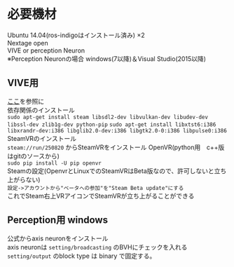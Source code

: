 # 必要機材
Ubuntu 14.04(ros-indigoはインストール済み) ×2  
Nextage open  
VIVE or perception Neuron  
※Perception Neuronの場合
windows(7以降)＆Visual Studio(2015以降)

##  VIVE用  
[ここ](http://bluelet.sakura.ne.jp/db/2017/12/11/post-57/)を参照に  
依存関係のインストール  
`sudo apt-get install steam libsdl2-dev libvulkan-dev libudev-dev libssl-dev zlib1g-dev python-pip`
`sudo apt-get install libxtst6:i386 libxrandr-dev:i386 libglib2.0-dev:i386 libgtk2.0-0:i386 libpulse0:i386`  
SteamVRのインストール  
`steam://run/250820` からSteamVRをインストール
OpenVR(python用　c++版はgitのソースから)  
`sudo pip install -U pip openvr`  
Steamの設定(OpenvrとLinuxでのSteamVRはBeta版なので、許可しないと立ち上がらない)  
`設定->アカウントから"ベータへの参加"を"Steam Beta update"にする`  
これでSteam右上VRアイコンでSteamVRが立ち上がることができる

##  Perception用 windows
公式からaxis neuronをインストール  
axis neuronは
`setting/broadcasting` のBVHにチェックを入れる  
`setting/output` のblock type は binary で固定する。  
